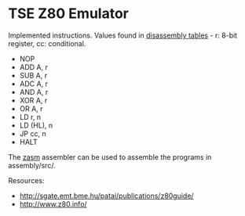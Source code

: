 # TSE Z80 Emulator

Implemented instructions. Values found in [disassembly tables](http://www.z80.info/decoding.htm) - r: 8-bit register, cc: conditional.

- NOP
- ADD A, r
- SUB A, r
- ADC A, r
- AND A, r
- XOR A, r
- OR A, r
- LD r, n
- LD (HL), n
- JP cc, n
- HALT

The [zasm](https://k1.spdns.de/Develop/Projects/zasm/Distributions/) assembler can be used to assemble the programs in assembly/src/.

Resources:
- http://sgate.emt.bme.hu/patai/publications/z80guide/
- http://www.z80.info/
